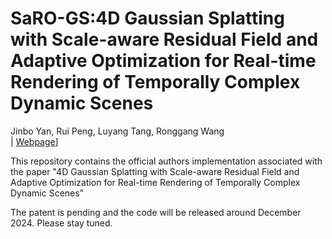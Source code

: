 # SaRO-GS:4D Gaussian Splatting with Scale-aware Residual Field and Adaptive Optimization for Real-time Rendering of Temporally Complex Dynamic Scenes
Jinbo Yan, Rui Peng, Luyang Tang, Ronggang Wang<br>
| [Webpage](https://yjb6.github.io/SaRO-GS.github.io/)]

This repository contains the official authors implementation associated with the paper "4D Gaussian Splatting with Scale-aware Residual Field and Adaptive Optimization for Real-time Rendering of Temporally Complex Dynamic Scenes"

The patent is pending and the code will be released around December 2024. Please stay tuned.
